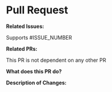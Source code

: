 # Pull Request

**Related Issues:**

<!-- List any issues that this pr is related to, fixes or supports -->

Supports #ISSUE_NUMBER

**Related PRs:**

<!-- Does this pr depend on or replace an existing pr? Link it here -->

This PR is not dependent on any other PR

**What does this PR do?**

<!-- The intent of this section is to help team members understand the scope of your changes and why you are making said changes. If there are any concerns or risks associated with your pull request, they should be documented here so your team members can give informative feedback in their reviews. -->

**Description of Changes:**

<!-- The intent of this section is to describe the implementation details of the changes you made. Any architectural decisions made should be noted here as well as a short description of why you made that decision. -->
